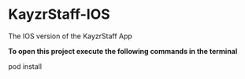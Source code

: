 # KayzrStaff-IOS
The IOS version of the KayzrStaff App 

  **To open this project execute the following commands in the terminal**

  pod install
